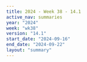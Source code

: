 ```yaml
---
title: 2024 - Week 38 - 14.1
active_nav: summaries
year: "2024"
week: "wk38"
version: "14.1"
start_date: "2024-09-16"
end_date: "2024-09-22"
layout: "summary"
---
```

